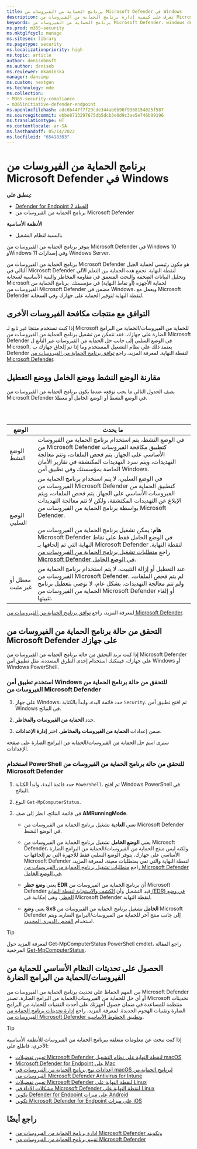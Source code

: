```yaml
---
title: برنامج الحماية من الفيروسات من Microsoft Defender في Windows
description: تعرف على كيفية إدارة برنامج الحماية من الفيروسات من Microsoft Defender والحماية من البرامج الضارة المضمنة والحماية من الفيروسات وتكوينها واستخدامها.
keywords: برنامج الحماية من الفيروسات من Microsoft Defender، windows defender، الحماية من البرامج الضارة، scep، حماية نقطة نهاية مركز النظام، إدارة تكوين مركز النظام، الفيروسات، البرامج الضارة، التهديد، الكشف، الحماية، الأمان
ms.prod: m365-security
ms.mktglfcycl: manage
ms.sitesec: library
ms.pagetype: security
ms.localizationpriority: high
ms.topic: article
author: denisebmsft
ms.author: deniseb
ms.reviewer: mkaminska
manager: dansimp
ms.custom: nextgen
ms.technology: mde
ms.collection:
- M365-security-compliance
- m365initiative-defender-endpoint
ms.openlocfilehash: adc6b447f7f29cde344ab0b90f9388154025f587
ms.sourcegitcommit: ebbe8713297675db5dcb3e0d9c3ae5e746b99196
ms.translationtype: HT
ms.contentlocale: ar-SA
ms.lasthandoff: 05/14/2022
ms.locfileid: "65418303"
---
```

# <a name="microsoft-defender-antivirus-in-windows"></a>برنامج الحماية من الفيروسات من Microsoft Defender في Windows

**ينطبق على:**

- [Defender for Endpoint الخطة 2](https://go.microsoft.com/fwlink/p/?linkid=2154037)
- برنامج الحماية من الفيروسات من Microsoft Defender

**الأنظمة الأساسية**
- بالنسبة لنظام التشغيل 

يتوفر برنامج الحماية من الفيروسات من Microsoft Defender في Windows 10 وWindows 11 وفي إصدارات Windows Server.

برنامج الحماية من الفيروسات من Microsoft Defender هو مكون رئيسي لحماية الجيل التالي في Microsoft Defender لنقطة النهاية. تجمع هذه الحماية بين التعلم الآلي وتحليل البيانات الضخمة والبحث المتعمق في مقاومة المخاطر والبنية الأساسية لسحابة Microsoft لحماية الأجهزة (أو نقاط النهاية) في مؤسستك. برنامج الحماية من الفيروسات من Microsoft Defender مضمن في Windows، ويعمل مع Microsoft Defender لنقطة النهاية لتوفير الحماية على جهازك وفي السحابة.

## <a name="compatibility-with-other-antivirus-products"></a>التوافق مع منتجات مكافحة الفيروسات الأخرى

إذا كنت تستخدم منتجا غير تابع لـ Microsoft للحماية من الفيروسات/الحماية من البرامج الضارة على جهازك، فقد تتمكن من تشغيل برنامج الحماية من الفيروسات من Microsoft Defender في الوضع السلبي إلى جانب حل الحماية من الفيروسات غير التابع ل Microsoft. يعتمد ذلك على نظام التشغيل المستخدم وما إذا تم إلحاق جهازك ب Defender لنقطة النهاية. لمعرفة المزيد، راجع [توافق برنامج الحماية من الفيروسات من Microsoft Defender](microsoft-defender-antivirus-compatibility.md).

## <a name="comparing-active-mode-passive-mode-and-disabled-mode"></a>مقارنة الوضع النشط ووضع الخامل ووضع التعطيل

يصف الجدول التالي ما يجب توقعه عندما يكون برنامج الحماية من الفيروسات من Microsoft Defender في الوضع النشط أو الوضع الخامل أو معطلا.

<br/><br/>

| الوضع | ما يحدث |
|---|---|
| الوضع النشط | في الوضع النشط، يتم استخدام برنامج الحماية من الفيروسات من Microsoft Defender كتطبيق مكافحة الفيروسات الأساسي على الجهاز. يتم فحص الملفات، وتتم معالجة التهديدات، ويتم سرد التهديدات المكتشفة في تقارير الأمان الخاصة بمؤسستك وفي تطبيق أمن Windows. |
| الوضع السلبي | في الوضع السلبي، لا يتم استخدام برنامج الحماية من الفيروسات من Microsoft Defender كتطبيق الحماية من الفيروسات الأساسي على الجهاز. يتم فحص الملفات، ويتم الإبلاغ عن التهديدات المكتشفة، ولكن لا تتم معالجة التهديدات بواسطة برنامج الحماية من الفيروسات من Microsoft Defender. <br/><br/> **هام**: يمكن تشغيل برنامج الحماية من الفيروسات من Microsoft Defender في الوضع الخامل فقط على نقاط النهاية التي تم إلحاقها بـ Microsoft Defender لنقطة النهاية. راجع [متطلبات تشغيل برنامج الحماية من الفيروسات من Microsoft Defender في الوضع الخامل](microsoft-defender-antivirus-compatibility.md#requirements-for-microsoft-defender-antivirus-to-run-in-passive-mode). |
| معطل أو غير مثبت | عند التعطيل أو إزالة التثبيت، لا يتم استخدام برنامج الحماية من الفيروسات من Microsoft Defender. لم يتم فحص الملفات، ولم تتم معالجة التهديدات. بشكل عام، لا نوصي بتعطيل برنامج الحماية من الفيروسات من Microsoft Defender أو إلغاء تثبيتها. |

لمعرفة المزيد، راجع [توافق برنامج الحماية من الفيروسات من Microsoft Defender](microsoft-defender-antivirus-compatibility.md).

## <a name="check-the-state-of-microsoft-defender-antivirus-on-your-device"></a>التحقق من حالة برنامج الحماية من الفيروسات من Microsoft Defender على جهازك

إذا كنت تريد التحقق من حالة برنامج الحماية من الفيروسات من Microsoft Defender على جهازك، فيمكنك استخدام إحدى الطرق المتعددة، مثل تطبيق أمن Windows أو Windows PowerShell.

### <a name="use-the-windows-security-app-to-check-status-of-microsoft-defender-antivirus"></a>استخدم تطبيق أمن Windows للتحقق من حالة برنامج الحماية من الفيروسات من Microsoft Defender

1. على جهاز Windows، حدد قائمة البدء، وابدأ بالكتابة `Security`. ثم افتح تطبيق أمن Windows في النتائج.

2. حدد **الحماية من الفيروسات والمخاطر**.

3. ضمن إعدادات **الحماية من الفيروسات والمخاطر**، اختر **إدارة الإعدادات**.

سترى اسم حل الحماية من الفيروسات/الحماية من البرامج الضارة على صفحة الإعدادات.

### <a name="use-powershell-to-check-status-of-microsoft-defender-antivirus"></a>استخدام PowerShell للتحقق من حالة برنامج الحماية من الفيروسات من Microsoft Defender

1. حدد قائمة البدء، وابدأ الكتابة `PowerShell`. ثم افتح Windows PowerShell في النتائج.

2. النوع `Get-MpComputerStatus`.

3. في قائمة النتائج، انظر إلى صف **AMRunningMode**.

   - تعني **العادية** تشغيل برنامج الحماية من الفيروسات من Microsoft Defender في الوضع النشط.

   - يعني **الوضع الخامل** تشغيل برنامج الحماية من الفيروسات من Microsoft Defender، ولكنه ليس منتج الحماية من الفيروسات/الحماية من البرامج الضارة الأساسي على جهازك. يتوفر الوضع السلبي فقط للأجهزة التي تم إلحاقها ب Microsoft Defender لنقطة النهاية والتي تفي بمتطلبات معينة. لمعرفة المزيد، راجع [متطلبات تشغيل برنامج الحماية من الفيروسات من Microsoft Defender في الوضع الخامل](microsoft-defender-antivirus-compatibility.md#requirements-for-microsoft-defender-antivirus-to-run-in-passive-mode).

   - يعني **وضع حظر EDR** أن برنامج الحماية من الفيروسات من Microsoft Defender قيد التشغيل وأن [الكشف والاستجابة لنقطة النهاية (EDR) في وضع الحظر](edr-in-block-mode.md)، وهي إمكانية في Microsoft Defender لنقطة النهاية.

   - يعني **وضع SxS الخامل** تشغيل برنامج الحماية من الفيروسات من Microsoft Defender إلى جانب منتج آخر للحماية من الفيروسات/البرامج الضارة، ويتم استخدام  [الفحص الدوري المحدود](limited-periodic-scanning-microsoft-defender-antivirus.md).

> [!TIP]
> لمعرفة المزيد حول Get-MpComputerStatus PowerShell cmdlet، راجع المقالة المرجعية [Get-MpComputerStatus](/powershell/module/defender/get-mpcomputerstatus).

## <a name="get-your-antivirusantimalware-platform-updates"></a>الحصول على تحديثات النظام الأساسي للحماية من الفيروسات/الحماية من البرامج الضارة

من المهم الحفاظ على تحديث برنامج الحماية من الفيروسات من Microsoft Defender أو أي حل للحماية من الفيروسات/الحماية من البرامج الضارة. تصدر Microsoft تحديثات منتظمة للمساعدة في ضمان حصول أجهزتك على أحدث التقنيات للحماية من البرامج الضارة وتقنيات الهجوم الجديدة. لمعرفة المزيد، راجع [إدارة تحديثات برنامج الحماية من الفيروسات من Microsoft Defender وتطبيق الخطوط الأساسية](manage-updates-baselines-microsoft-defender-antivirus.md).

> [!TIP]
> إذا كنت تبحث عن معلومات متعلقة ببرنامج الحماية من الفيروسات للأنظمة الأساسية الأخرى، فاطلع على:
> - [تعيين تفضيلات Microsoft Defender لنقطة النهاية على نظام التشغيل macOS](mac-preferences.md)
> - [Microsoft Defender for Endpoint على Mac](microsoft-defender-endpoint-mac.md)
> - [إعدادات نهج برنامج الحماية من الفيروسات في macOS لبرنامج الحماية من الفيروسات من Microsoft Defender Antivirus for Intune](/mem/intune/protect/antivirus-microsoft-defender-settings-macos)
> - [تعيين تفضيلات Microsoft Defender لنقطة النهاية على Linux](linux-preferences.md)
> - [مشكلات الأداء في Microsoft Defender لنقطة النهاية على Linux](microsoft-defender-endpoint-linux.md)
> - [تكوين Defender for Endpoint على ميزات Android](android-configure.md)
> - [تكوين Microsoft Defender for Endpoint على ميزات iOS](ios-configure-features.md)

## <a name="see-also"></a>راجع أيضًا

- [إدارة برنامج الحماية من الفيروسات من Microsoft Defender وتكوينه](configuration-management-reference-microsoft-defender-antivirus.md)
- [تقييم برنامج الحماية من الفيروسات من Microsoft Defender](evaluate-microsoft-defender-antivirus.md)
